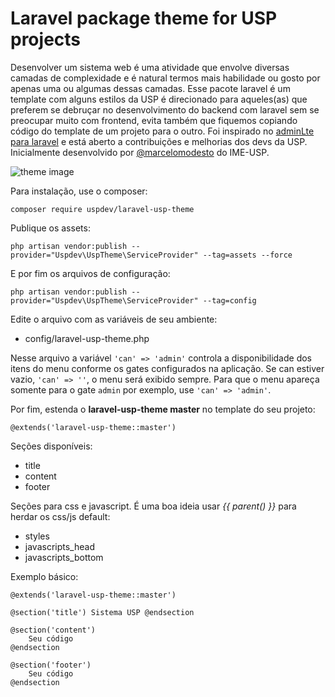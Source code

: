 # Laravel package theme for USP projects

Desenvolver um sistema web é uma atividade que envolve diversas camadas
de complexidade e é natural termos mais habilidade ou gosto por apenas
uma ou algumas dessas camadas.
Esse pacote laravel é um template com alguns estilos da USP
é direcionado para aqueles(as) que preferem se debruçar
no desenvolvimento do backend com laravel sem se preocupar muito
com frontend, evita também que fiquemos copiando código do template
de um projeto para o outro. Foi inspirado no [adminLte para laravel](https://github.com/jeroennoten/Laravel-AdminLTE)
e está aberto a contribuições e melhorias dos devs da USP.
Inicialmente desenvolvido por [@marcelomodesto](https://github.com/marcelomodesto) do IME-USP.

![theme image](https://raw.githubusercontent.com/uspdev/laravel-usp-theme/master/docs/example.png)

Para instalação, use o composer:

    composer require uspdev/laravel-usp-theme

Publique os assets:

    php artisan vendor:publish --provider="Uspdev\UspTheme\ServiceProvider" --tag=assets --force

E por fim os arquivos de configuração:

    php artisan vendor:publish --provider="Uspdev\UspTheme\ServiceProvider" --tag=config

Edite o arquivo com as variáveis de seu ambiente:

 - config/laravel-usp-theme.php

 Nesse arquivo a variável ```'can' => 'admin'``` controla a disponibilidade dos itens do menu conforme os gates configurados na aplicação. Se can estiver vazio, ```'can' => ''```, o menu será exibido sempre. Para que o menu apareça somente para o gate ```admin``` por exemplo, use ```'can' => 'admin'```.

Por fim, estenda o **laravel-usp-theme master** no template do seu projeto:

    @extends('laravel-usp-theme::master')

Seções disponíveis:

 - title
 - content
 - footer

Seções para css e javascript. É uma boa ideia usar
*{{ parent() }}* para herdar os css/js default:

 - styles
 - javascripts_head
 - javascripts_bottom

Exemplo básico:

    @extends('laravel-usp-theme::master')

    @section('title') Sistema USP @endsection

    @section('content')
        Seu código
    @endsection

    @section('footer')
        Seu código
    @endsection
